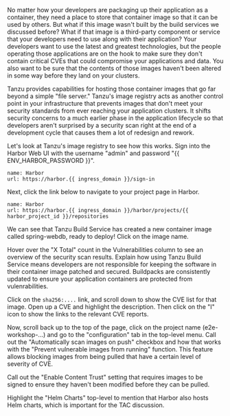 No matter how your developers are packaging up their application as a container, they need a place to store that container image so that it can be used by others.  But what if this image wasn't built by the build services we discussed before?  What if that image is a third-party component or service that your developers need to use along with their application?  Your developers want to use the latest and greatest technologies, but the people operating those applications are on the hook to make sure they don't contain critical CVEs that could compromise your applications and data.  You also want to be sure that the contents of those images haven't been altered in some way before they land on your clusters.

Tanzu provides capabilities for hosting those container images that go far beyond a simple "file server."  Tanzu's image registry acts as another control point in your infrastructure that prevents images that don't meet your security standards from ever reaching your application clusters.  It shifts security concerns to a much earlier phase in the application lifecycle so that developers aren't surprised by a security scan right at the end of a development cycle that causes them a lot of redesign and rework.

Let's look at Tanzu's image registry to see how this works. Sign into the Harbor Web UI with the username "admin" and password "{{ ENV_HARBOR_PASSWORD }}".

```dashboard:create-dashboard
name: Harbor
url: https://harbor.{{ ingress_domain }}/sign-in
```

Next, click the link below to navigate to your project page in Harbor.

```dashboard:reload-dashboard
name: Harbor
url: https://harbor.{{ ingress_domain }}/harbor/projects/{{ harbor_project_id }}/repositories
```

We can see that Tanzu Build Service has created a new container image called spring-webdb, ready to deploy! Click on the image name.

Hover over the "X Total" count in the Vulnerabilities column to see an overview of the security scan results. Explain how using Tanzu Build Service means developers are not responsible for keeping the software in their container image patched and secured. Buildpacks are consistently updated to ensure your application containers are protected from vulenrabilities.

Click on the `sha256:....` link, and scroll down to show the CVE list for that image.  Open up a CVE and highlight the description.  Then click on the "I" icon to show the links to the relevant CVE reports.

Now, scroll back up to the top of the page, click on the project name (e2e-workshop-...) and go to the "configuration" tab in the top-level menu.  Call out the "Automatically scan images on push" checkbox and how that works with the "Prevent vulnerable images from running" function.  This feature allows blocking images from being pulled that have a certain level of severity of CVE.

Call out the "Enable Content Trust" setting that requires images to be signed to ensure they haven't been modified before they can be pulled.

Highlight the "Helm Charts" top-level to mention that Harbor also hosts Helm charts, which is important for the TAC discussion.